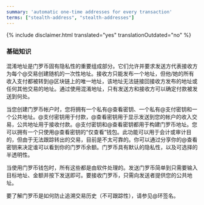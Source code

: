 ```yaml
---
summary: 'automatic one-time addresses for every transaction'
terms: ["stealth-address", "stealth-addresses"]
---
```


{% include disclaimer.html translated="yes" translationOutdated="no" %}

### 基础知识

混淆地址是门罗币固有隐私性的重要组成部分。它们允许并要求发送方代表接收方为每个@交易创建随机的一次性地址。接收方只能发布一个地址，但他/她的所有收入支付都被转到@区块链上的唯一地址，该地址无法链接回接收方发布的地址或任何其他交易的地址。通过使用混淆地址，只有发送方和接收方可以确定付款被发送到何处。

当您创建门罗币帐户时，您将拥有一个私有@查看密钥、一个私有@支付密钥和一个公共地址。@支付密钥用于付款，@查看密钥用于显示发送到您的帐户的收入交易，公共地址用于接收付款。@支付密钥和@查看密钥都用于构建门罗币地址。您可以拥有一个只使用@查看密钥的“仅查看”钱包。此功能可以用于会计或审计目的，但由于无法跟踪转出的交易，目前是不太可靠的。你可以通过分享你的@查看密钥来决定谁可以看到你的门罗币余额。门罗币具有默认的隐私性，以及可选择的半透明性。

当使用门罗币钱包时，所有这些都是由软件处理的。发送门罗币简单到只需要输入目标地址、金额并按下发送即可。要接收门罗币，只需向发送者提供您的公共地址。

要了解门罗币是如何防止追溯交易历史（不可跟踪性），请参见@环签名。
